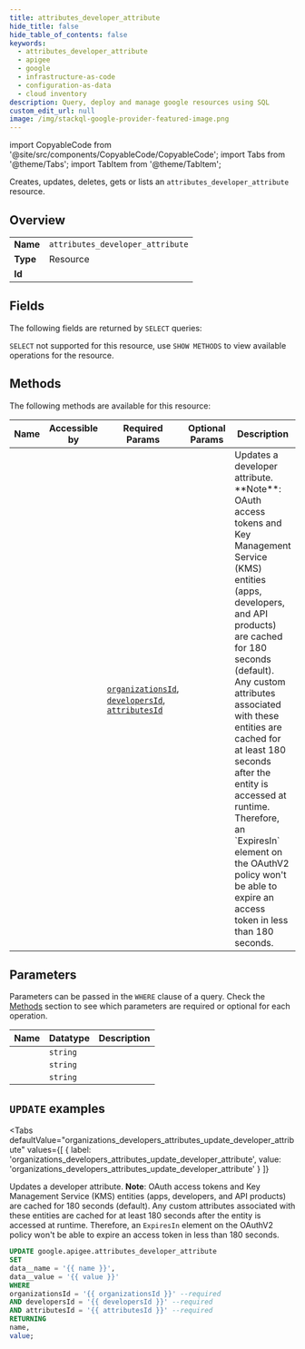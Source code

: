 ```yaml
--- 
title: attributes_developer_attribute
hide_title: false
hide_table_of_contents: false
keywords:
  - attributes_developer_attribute
  - apigee
  - google
  - infrastructure-as-code
  - configuration-as-data
  - cloud inventory
description: Query, deploy and manage google resources using SQL
custom_edit_url: null
image: /img/stackql-google-provider-featured-image.png
---
```


import CopyableCode from '@site/src/components/CopyableCode/CopyableCode';
import Tabs from '@theme/Tabs';
import TabItem from '@theme/TabItem';

Creates, updates, deletes, gets or lists an <code>attributes_developer_attribute</code> resource.

## Overview
<table><tbody>
<tr><td><b>Name</b></td><td><code>attributes_developer_attribute</code></td></tr>
<tr><td><b>Type</b></td><td>Resource</td></tr>
<tr><td><b>Id</b></td><td><CopyableCode code="google.apigee.attributes_developer_attribute" /></td></tr>
</tbody></table>

## Fields

The following fields are returned by `SELECT` queries:

`SELECT` not supported for this resource, use `SHOW METHODS` to view available operations for the resource.


## Methods

The following methods are available for this resource:

<table>
<thead>
    <tr>
    <th>Name</th>
    <th>Accessible by</th>
    <th>Required Params</th>
    <th>Optional Params</th>
    <th>Description</th>
    </tr>
</thead>
<tbody>
<tr>
    <td><a href="#organizations_developers_attributes_update_developer_attribute"><CopyableCode code="organizations_developers_attributes_update_developer_attribute" /></a></td>
    <td><CopyableCode code="update" /></td>
    <td><a href="#parameter-organizationsId"><code>organizationsId</code></a>, <a href="#parameter-developersId"><code>developersId</code></a>, <a href="#parameter-attributesId"><code>attributesId</code></a></td>
    <td></td>
    <td>Updates a developer attribute. **Note**: OAuth access tokens and Key Management Service (KMS) entities (apps, developers, and API products) are cached for 180 seconds (default). Any custom attributes associated with these entities are cached for at least 180 seconds after the entity is accessed at runtime. Therefore, an `ExpiresIn` element on the OAuthV2 policy won't be able to expire an access token in less than 180 seconds.</td>
</tr>
</tbody>
</table>

## Parameters

Parameters can be passed in the `WHERE` clause of a query. Check the [Methods](#methods) section to see which parameters are required or optional for each operation.

<table>
<thead>
    <tr>
    <th>Name</th>
    <th>Datatype</th>
    <th>Description</th>
    </tr>
</thead>
<tbody>
<tr id="parameter-attributesId">
    <td><CopyableCode code="attributesId" /></td>
    <td><code>string</code></td>
    <td></td>
</tr>
<tr id="parameter-developersId">
    <td><CopyableCode code="developersId" /></td>
    <td><code>string</code></td>
    <td></td>
</tr>
<tr id="parameter-organizationsId">
    <td><CopyableCode code="organizationsId" /></td>
    <td><code>string</code></td>
    <td></td>
</tr>
</tbody>
</table>

## `UPDATE` examples

<Tabs
    defaultValue="organizations_developers_attributes_update_developer_attribute"
    values={[
        { label: 'organizations_developers_attributes_update_developer_attribute', value: 'organizations_developers_attributes_update_developer_attribute' }
    ]}
>
<TabItem value="organizations_developers_attributes_update_developer_attribute">

Updates a developer attribute. **Note**: OAuth access tokens and Key Management Service (KMS) entities (apps, developers, and API products) are cached for 180 seconds (default). Any custom attributes associated with these entities are cached for at least 180 seconds after the entity is accessed at runtime. Therefore, an `ExpiresIn` element on the OAuthV2 policy won't be able to expire an access token in less than 180 seconds.

```sql
UPDATE google.apigee.attributes_developer_attribute
SET 
data__name = '{{ name }}',
data__value = '{{ value }}'
WHERE 
organizationsId = '{{ organizationsId }}' --required
AND developersId = '{{ developersId }}' --required
AND attributesId = '{{ attributesId }}' --required
RETURNING
name,
value;
```
</TabItem>
</Tabs>
